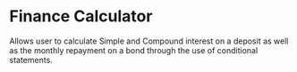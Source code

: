 # Finance Calculator

Allows user to calculate Simple and Compound interest on a deposit as well as the monthly repayment on a bond through the use of conditional statements.
